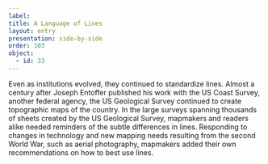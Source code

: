 ```yaml
---
label: 
title: A Language of Lines
layout: entry
presentation: side-by-side
order: 103
object:
  - id: 33
---
```

Even as institutions evolved, they continued to standardize lines. Almost a century after Joseph Entoffer published his work with the US Coast Survey, another federal agency, the US Geological Survey continued to create topographic maps of the country. In the large surveys spanning thousands of sheets created by the US Geological Survey, mapmakers and readers alike needed reminders of the subtle differences in lines. Responding to changes in technology and new mapping needs resulting from the second World War, such as aerial photography, mapmakers added their own recommendations on how to best use lines.     

 


 